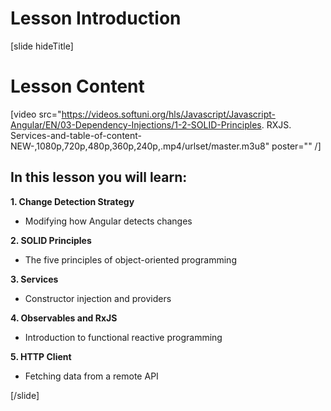 # Lesson Introduction

[slide hideTitle]

# Lesson Content

[video src="https://videos.softuni.org/hls/Javascript/Javascript-Angular/EN/03-Dependency-Injections/1-2-SOLID-Principles. RXJS. Services-and-table-of-content-NEW-,1080p,720p,480p,360p,240p,.mp4/urlset/master.m3u8" poster="" /]

## In this lesson you will learn:

**1. Change Detection Strategy**
- Modifying how Angular detects changes

**2. SOLID Principles**
- The five principles of object\-oriented programming

**3. Services**
- Constructor injection and providers

**4. Observables and RxJS**
- Introduction to functional reactive programming

**5. HTTP Client**
- Fetching data from a remote API

[/slide]
